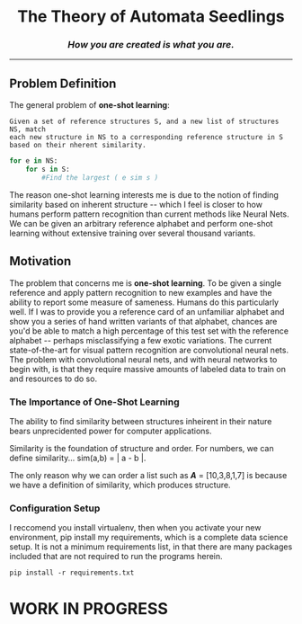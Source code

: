 <center>
    <h1>The Theory of Automata Seedlings</h1>
    <h3><i>How you are created is what you are.</i></h3>
</center>
<hr/>
<h2>Problem Definition</h2>
<p>
The general problem of <b>one-shot learning</b>:

```
Given a set of reference structures S, and a new list of structures NS, match
each new structure in NS to a corresponding reference structure in S based on their nherent similarity.
```

```python
for e in NS:
    for s in S:
        #Find the largest ( e sim s )
```

The reason one-shot learning interests me is due to the notion of finding similarity based on inherent structure --
which I feel is closer to how humans perform pattern recognition than current methods like Neural Nets. We can be given
an arbitrary reference alphabet and perform one-shot learning without extensive training over several thousand variants.

</p>


<h2>Motivation</h2>
<p>
The problem that concerns me is <b>one-shot learning</b>.
To be given a single reference and apply pattern recognition to new examples and have the ability to report some measure
of sameness. Humans do this particularly well. If I was to provide you a reference card of an unfamiliar alphabet and
show you a series of hand written variants of that alphabet, chances are you'd be able to match a high percentage of
this test set with the reference alphabet -- perhaps misclassifying a few exotic variations. The current state-of-the-art
for visual pattern recognition are convolutional neural nets. The problem with convolutional neural nets, and with
neural networks to begin with, is that they require massive amounts of labeled data to train on and resources to do so.

</p>

<h3>The Importance of One-Shot Learning</h3>
<p>
The ability to find similarity between structures inheirent in their nature bears unprecidented power for computer applications.



Similarity is the foundation of structure and order. For numbers, we can define similarity... sim(a,b) = | a - b |.

The only reason why we can order a list such as <b><i>A</i></b> = [10,3,8,1,7] is because we have a definition of similarity,
which produces structure.
</p>

<h3>Configuration Setup</h3>
<p>I reccomend you install virtualenv, then when you activate your new environment, pip install my requirements, which is a complete data science setup. It is not a minimum requirements list, in that there are many packages included that are not required to run the programs herein.</p>
<code>pip install -r requirements.txt</code>

<h1>WORK IN PROGRESS</h1>